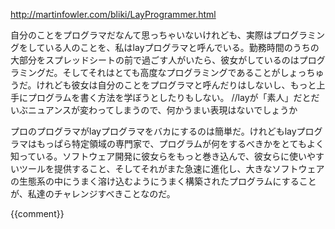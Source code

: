 http://martinfowler.com/bliki/LayProgrammer.html

自分のことをプログラマだなんて思っちゃいないけれども、実際はプログラミングをしている人のことを、私はlayプログラマと呼んでいる。勤務時間のうちの大部分をスプレッドシートの前で過ごす人がいたら、彼女がしているのはプログラミングだ。そしてそれはとても高度なプログラミングであることがしょっちゅうだ。けれども彼女は自分のことをプログラマと呼んだりはしないし、もっと上手にプログラムを書く方法を学ぼうとしたりもしない。
//layが「素人」だとだいぶニュアンスが変わってしまうので、何かうまい表現はないでしょうか

プロのプログラマがlayプログラマをバカにするのは簡単だ。けれどもlayプログラマはもっぱら特定領域の専門家で、プログラムが何をするべきかをとてもよく知っている。ソフトウェア開発に彼女らをもっと巻き込んで、彼女らに使いやすいツールを提供すること、そしてそれがまた急速に進化し、大きなソフトウェアの生態系の中にうまく溶け込むようにうまく構築されたプログラムにすることが、私達のチャレンジすべきことなのだ。

{{comment}}
